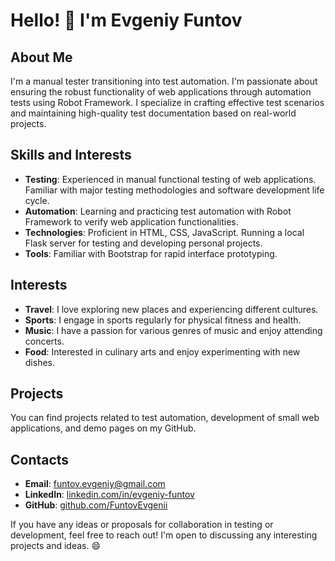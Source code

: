 # Hello! 👋 I'm Evgeniy Funtov

## About Me

I'm a manual tester transitioning into test automation. I'm passionate about ensuring the robust functionality of web applications through automation tests using Robot Framework. I specialize in crafting effective test scenarios and maintaining high-quality test documentation based on real-world projects.
## Skills and Interests

- **Testing**: Experienced in manual functional testing of web applications. Familiar with major testing methodologies and software development life cycle.
- **Automation**: Learning and practicing test automation with Robot Framework to verify web application functionalities.
- **Technologies**: Proficient in HTML, CSS, JavaScript. Running a local Flask server for testing and developing personal projects.
- **Tools**: Familiar with Bootstrap for rapid interface prototyping.

## Interests

- **Travel**: I love exploring new places and experiencing different cultures.
- **Sports**: I engage in sports regularly for physical fitness and health.
- **Music**: I have a passion for various genres of music and enjoy attending concerts.
- **Food**: Interested in culinary arts and enjoy experimenting with new dishes.

## Projects

You can find projects related to test automation, development of small web applications, and demo pages on my GitHub.

## Contacts

- **Email**: funtov.evgeniy@gmail.com
- **LinkedIn**: [linkedin.com/in/evgeniy-funtov](https://www.linkedin.com/in/evgeniy-funtov/)
- **GitHub**: [github.com/FuntovEvgenii](https://github.com/FuntovEvgenii)

If you have any ideas or proposals for collaboration in testing or development, feel free to reach out! I'm open to discussing any interesting projects and ideas. 😄
